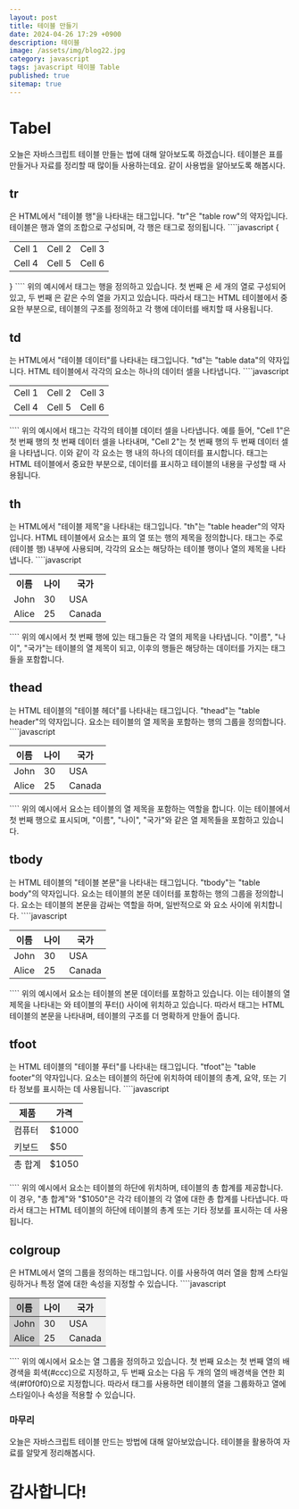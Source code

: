 ```yaml
---
layout: post
title: 테이블 만들기
date: 2024-04-26 17:29 +0900
description: 테이블
image: /assets/img/blog22.jpg
category: javascript 
tags: javascript 테이블 Table
published: true
sitemap: true
---
```



# Tabel
오늘은 자바스크립트 테이블 만들는 법에 대해 알아보도록 하겠습니다. 테이블은 표를 만들거나 자료를 정리할 때 많이들 사용하는데요. 같이 사용법을 알아보도록 해봅시다.

## tr
<tr>은 HTML에서 "테이블 행"을 나타내는 태그입니다. "tr"은 "table row"의 약자입니다. 테이블은 행과 열의 조합으로 구성되며, 각 행은 <tr> 태그로 정의됩니다.
````javascript
{
<table>
    <tr>
        <td>Cell 1</td>
        <td>Cell 2</td>
        <td>Cell 3</td>
    </tr>
    <tr>
        <td>Cell 4</td>
        <td>Cell 5</td>
        <td>Cell 6</td>
    </tr>
</table>
}
````
위의 예시에서 <tr> 태그는 행을 정의하고 있습니다. 첫 번째 <tr>은 세 개의 열로 구성되어 있고, 두 번째 <tr>은 같은 수의 열을 가지고 있습니다. 따라서 <tr> 태그는 HTML 테이블에서 중요한 부분으로, 테이블의 구조를 정의하고 각 행에 데이터를 배치할 때 사용됩니다.


## td
<td>는 HTML에서 "테이블 데이터"를 나타내는 태그입니다. "td"는 "table data"의 약자입니다. HTML 테이블에서 각각의 <td> 요소는 하나의 데이터 셀을 나타냅니다.
````javascript
<table>
    <tr>
        <td>Cell 1</td>
        <td>Cell 2</td>
        <td>Cell 3</td>
    </tr>
    <tr>
        <td>Cell 4</td>
        <td>Cell 5</td>
        <td>Cell 6</td>
    </tr>
</table>
````
위의 예시에서 <td> 태그는 각각의 테이블 데이터 셀을 나타냅니다. 예를 들어, "Cell 1"은 첫 번째 행의 첫 번째 데이터 셀을 나타내며, "Cell 2"는 첫 번째 행의 두 번째 데이터 셀을 나타냅니다. 이와 같이 각 <td> 요소는 행 내의 하나의 데이터를 표시합니다.  <td> 태그는 HTML 테이블에서 중요한 부분으로, 데이터를 표시하고 테이블의 내용을 구성할 때 사용됩니다.


## th
<th>는 HTML에서 "테이블 제목"을 나타내는 태그입니다. "th"는 "table header"의 약자입니다. HTML 테이블에서 <th> 요소는 표의 열 또는 행의 제목을 정의합니다. <th> 태그는 주로 <tr>(테이블 행) 내부에 사용되며, 각각의 <th> 요소는 해당하는 테이블 행이나 열의 제목을 나타냅니다. 
````javascript
<table>
    <tr>
        <th>이름</th>
        <th>나이</th>
        <th>국가</th>
    </tr>
    <tr>
        <td>John</td>
        <td>30</td>
        <td>USA</td>
    </tr>
    <tr>
        <td>Alice</td>
        <td>25</td>
        <td>Canada</td>
    </tr>
</table>
````
위의 예시에서 첫 번째 행에 있는 <th> 태그들은 각 열의 제목을 나타냅니다. "이름", "나이", "국가"는 테이블의 열 제목이 되고, 이후의 행들은 해당하는 데이터를 가지는 <td> 태그들을 포함합니다.

## thead
<thead>는 HTML 테이블의 "테이블 헤더"를 나타내는 태그입니다. "thead"는 "table header"의 약자입니다. <thead> 요소는 테이블의 열 제목을 포함하는 행의 그룹을 정의합니다. 
````javascript
<table>
    <thead>
        <tr>
            <th>이름</th>
            <th>나이</th>
            <th>국가</th>
        </tr>
    </thead>
    <tbody>
        <tr>
            <td>John</td>
            <td>30</td>
            <td>USA</td>
        </tr>
        <tr>
            <td>Alice</td>
            <td>25</td>
            <td>Canada</td>
        </tr>
    </tbody>
</table>
````
위의 예시에서 <thead> 요소는 테이블의 열 제목을 포함하는 역할을 합니다. 이는 테이블에서 첫 번째 행으로 표시되며, "이름", "나이", "국가"와 같은 열 제목들을 포함하고 있습니다.

## tbody
<tbody>는 HTML 테이블의 "테이블 본문"을 나타내는 태그입니다. "tbody"는 "table body"의 약자입니다. <tbody> 요소는 테이블의 본문 데이터를 포함하는 행의 그룹을 정의합니다. <tbody> 요소는 테이블의 본문을 감싸는 역할을 하며, 일반적으로 <thead>와 <tfoot> 요소 사이에 위치합니다.
````javascript
<table>
    <thead>
        <tr>
            <th>이름</th>
            <th>나이</th>
            <th>국가</th>
        </tr>
    </thead>
    <tbody>
        <tr>
            <td>John</td>
            <td>30</td>
            <td>USA</td>
        </tr>
        <tr>
            <td>Alice</td>
            <td>25</td>
            <td>Canada</td>
        </tr>
    </tbody>
</table>
````
위의 예시에서 <tbody> 요소는 테이블의 본문 데이터를 포함하고 있습니다. 이는 테이블의 열 제목을 나타내는 <thead>와 테이블의 푸터(<tfoot>) 사이에 위치하고 있습니다. 따라서 <tbody> 태그는 HTML 테이블의 본문을 나타내며, 테이블의 구조를 더 명확하게 만들어 줍니다.

## tfoot
<tfoot>는 HTML 테이블의 "테이블 푸터"를 나타내는 태그입니다. "tfoot"는 "table footer"의 약자입니다. <tfoot> 요소는 테이블의 하단에 위치하여 테이블의 총계, 요약, 또는 기타 정보를 표시하는 데 사용됩니다.
````javascript
<table>
    <thead>
        <tr>
            <th>제품</th>
            <th>가격</th>
        </tr>
    </thead>
    <tbody>
        <tr>
            <td>컴퓨터</td>
            <td>$1000</td>
        </tr>
        <tr>
            <td>키보드</td>
            <td>$50</td>
        </tr>
    </tbody>
    <tfoot>
        <tr>
            <td>총 합계</td>
            <td>$1050</td>
        </tr>
    </tfoot>
</table>
````
위의 예시에서 <tfoot> 요소는 테이블의 하단에 위치하며, 테이블의 총 합계를 제공합니다. 이 경우, "총 합계"와 "$1050"은 각각 테이블의 각 열에 대한 총 합계를 나타냅니다. 따라서 <tfoot> 태그는 HTML 테이블의 하단에 테이블의 총계 또는 기타 정보를 표시하는 데 사용됩니다.

## colgroup
<colgroup>은 HTML에서 열의 그룹을 정의하는 태그입니다. 이를 사용하여 여러 열을 함께 스타일링하거나 특정 열에 대한 속성을 지정할 수 있습니다.
````javascript
<table>
    <colgroup>
        <col style="background-color: #ccc;">
        <col span="2" style="background-color: #f0f0f0;">
    </colgroup>
    <thead>
        <tr>
            <th>이름</th>
            <th>나이</th>
            <th>국가</th>
        </tr>
    </thead>
    <tbody>
        <tr>
            <td>John</td>
            <td>30</td>
            <td>USA</td>
        </tr>
        <tr>
            <td>Alice</td>
            <td>25</td>
            <td>Canada</td>
        </tr>
    </tbody>
</table>
````
위의 예시에서 <colgroup> 요소는 열 그룹을 정의하고 있습니다. 첫 번째 <col> 요소는 첫 번째 열의 배경색을 회색(#ccc)으로 지정하고, 두 번째 <col> 요소는 다음 두 개의 열의 배경색을 연한 회색(#f0f0f0)으로 지정합니다. 따라서 <colgroup> 태그를 사용하면 테이블의 열을 그룹화하고 열에 스타일이나 속성을 적용할 수 있습니다.

### 마무리
오늘은 자바스크립트 테이블 만드는 방법에 대해 알아보았습니다. 테이블을 활용하여 자료를 알맞게 정리해봅시다.

# 감사합니다!
